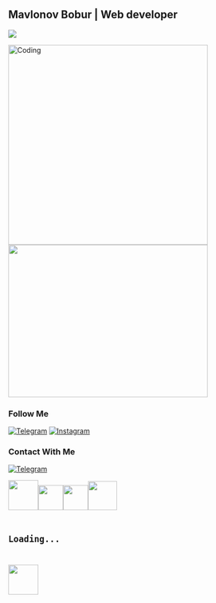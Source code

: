 ## Mavlonov Bobur | Web developer
![](https://readme-typing-svg.herokuapp.com?font=Montserrat&color=coral&lines=I'm+Web+Developer;I'm+Frontend+Developer)

<img   alt="Coding" width="400" src="https://cdn.dribbble.com/users/1162077/screenshots/3848914/programmer.gif"> <img src ="https://media4.giphy.com/media/v1.Y2lkPTc5MGI3NjExbHR2dTdjamtzb2hnMHNvanppYWY3aXJiMm1vNWlic3E2ZHhrb2x4biZlcD12MV9pbnRlcm5hbF9naWZfYnlfaWQmY3Q9Zw/CrFLL3CnRpw5ddlBMm/giphy.gif" width = '400px' height='305px'>




### Follow Me

[![Telegram](https://img.shields.io/badge/-Telegram-082032?style=for-the-badge&logo=Telegram&logoColor=#26A5E4)](https://t.me/elegent_7)
[![Instagram](https://img.shields.io/badge/-Instagram-082032?style=for-the-badge&logo=Instagram&logoColor=#E4405F)](https://www.instagram.com/elegent65_92/)






### Contact With Me


[![Telegram](https://img.shields.io/badge/-Telegram-082032?style=for-the-badge&logo=Telegram&logoColor=#26A5E4)](https://t.me/elegent_7)

<code><img src = "https://www.freeiconspng.com/thumbs/html5-icon/html5-icon-1.png" width = "60px"><code><img src = "https://cdn4.iconfinder.com/data/icons/social-media-logos-6/512/121-css3-512.png" width = "50px"><code><img src = "https://www.theamplituhedron.com/articles/How-to-copy-and-remove-an-HTML-element-via-JavaScript/Pictures/1.JPG" width = "50px"><code><img src = "https://static-00.iconduck.com/assets.00/vue-icon-512x442-j09z7tua.png" width = "58px">

<h1>Loading...</h1> 


<code><img src ="https://w7.pngwing.com/pngs/235/872/png-transparent-react-computer-icons-redux-javascript-others-logo-symmetry-nodejs-thumbnail.png" width="60px">






